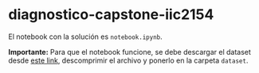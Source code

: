 # diagnostico-capstone-iic2154

El notebook con la solución es `notebook.ipynb`.

**Importante:**
Para que el notebook funcione, se debe descargar el dataset desde [este link](https://www.kaggle.com/datasets/prathamsharma123/farmers-protest-tweets-dataset-raw-json), descomprimir el archivo y ponerlo en la carpeta `dataset`.
